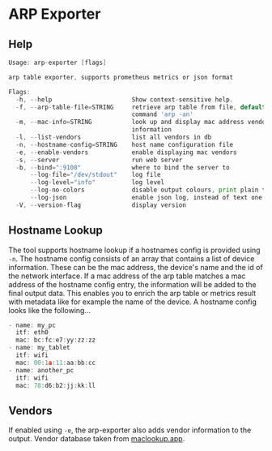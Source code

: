 # ARP Exporter

## Help

```go mdox-exec="r -h"
Usage: arp-exporter [flags]

arp table exporter, supports prometheus metrics or json format

Flags:
  -h, --help                      Show context-sensitive help.
  -f, --arp-table-file=STRING     retrieve arp table from file, default is by
                                  command 'arp -an'
  -m, --mac-info=STRING           look up and display mac address vendor
                                  information
  -l, --list-vendors              list all vendors in db
  -n, --hostname-config=STRING    host name configuration file
  -e, --enable-vendors            enable displaying mac vendors
  -s, --server                    run web server
  -b, --bind=":9100"              where to bind the server to
      --log-file="/dev/stdout"    log file
      --log-level="info"          log level
      --log-no-colors             disable output colours, print plain text
      --log-json                  enable json log, instead of text one
  -V, --version-flag              display version
```

## Hostname Lookup

The tool supports hostname lookup if a hostnames config is provided using `-n`. The hostname config consists of an array that contains a list of device information. These can be the mac address, the device's name and the id of the network interface. If a mac address of the arp table matches a mac address of the hostname config entry, the information will be added to the final output data. This enables you to enrich the arp table or metrics result with metadata like for example the name of the device. A hostname config looks like the following...

```go mdox-exec="tail -n+2 examples/hostnames.yaml"
- name: my_pc
  itf: eth0
  mac: bc:fc:e7:yy:zz:zz
- name: my_tablet
  itf: wifi
  mac: 00:1a:11:aa:bb:cc
- name: another_pc
  itf: wifi
  mac: 78:d6:b2:jj:kk:ll
```

## Vendors

If enabled using `-e`, the arp-exporter also adds vendor information to the output. Vendor database taken from [maclookup.app](https://maclookup.app/downloads/json-database).
